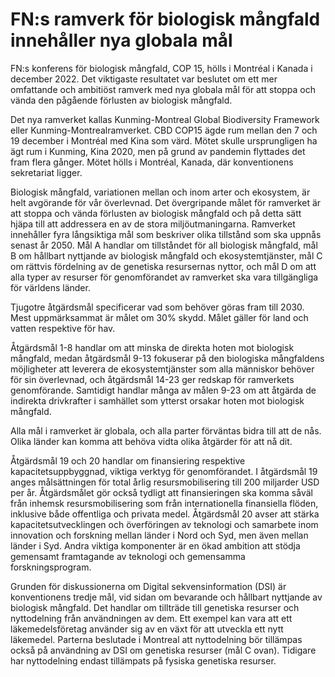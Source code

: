 # FN:s ramverk för biologisk mångfald innehåller nya globala  mål

FN:s konferens för biologisk mångfald, COP 15, hölls i Montréal i Kanada i december 2022\. Det viktigaste resultatet var beslutet om ett mer omfattande och ambitiöst ramverk med nya globala mål för att stoppa och vända den pågående förlusten av biologisk mångfald.


Det nya ramverket kallas Kunming\-Montreal Global Biodiversity Framework eller Kunming\-Montrealramverket. CBD COP15 ägde rum mellan den 7 och 19 december i Montréal med Kina som värd. Mötet skulle ursprungligen ha ägt rum i Kunming, Kina 2020, men på grund av pandemin flyttades det fram flera gånger. Mötet hölls i Montréal, Kanada, där konventionens sekretariat ligger.

Biologisk mångfald, variationen mellan och inom arter och ekosystem, är helt avgörande för vår överlevnad. Det övergripande målet för ramverket är att stoppa och vända förlusten av biologisk mångfald och på detta sätt hjäpa till att addressera en av de stora miljöutmaningarna. Ramverket innehåller fyra långsiktiga mål som beskriver olika tillstånd som ska uppnås senast år 2050\. Mål A handlar om tillståndet för all biologisk mångfald, mål B om hållbart nyttjande av biologisk mångfald och ekosystemtjänster, mål C om rättvis fördelning av de genetiska resursernas nyttor, och mål D om att alla typer av resurser för genomförandet av ramverket ska vara tillgängliga för världens länder.

Tjugotre åtgärdsmål specificerar vad som behöver göras fram till 2030\. Mest uppmärksammat är målet om 30% skydd. Målet gäller för land och vatten respektive för hav.

Åtgärdsmål 1\-8 handlar om att minska de direkta hoten mot biologisk mångfald, medan åtgärdsmål 9\-13 fokuserar på den biologiska mångfaldens möjligheter att leverera de ekosystemtjänster som alla människor behöver för sin överlevnad, och åtgärdsmål 14\-23 ger redskap för ramverkets genomförande. Samtidigt handlar många av målen 9\-23 om att åtgärda de indirekta drivkrafter i samhället som ytterst orsakar hoten mot biologisk mångfald.

Alla mål i ramverket är globala, och alla parter förväntas bidra till att de nås. Olika länder kan komma att behöva vidta olika åtgärder för att nå dit.

Åtgärdsmål 19 och 20 handlar om finansiering respektive kapacitetsuppbyggnad, viktiga verktyg för genomförandet. I åtgärdsmål 19 anges målsättningen för total årlig resursmobilisering till 200 miljarder USD per år. Åtgärdsmålet gör också tydligt att finansieringen ska komma såväl från inhemsk resursmobilisering som från internationella finansiella flöden, inklusive både offentliga och privata medel. Åtgärdsmål 20 avser att stärka kapacitetsutvecklingen och överföringen av teknologi och samarbete inom innovation och forskning mellan länder i Nord och Syd, men även mellan länder i Syd. Andra viktiga komponenter är en ökad ambition att stödja gemensamt framtagande av teknologi och gemensamma forskningsprogram.

Grunden för diskussionerna om Digital sekvensinformation (DSI) är konventionens tredje mål, vid sidan om bevarande och hållbart nyttjande av biologisk mångfald. Det handlar om tillträde till genetiska resurser och nyttodelning från användningen av dem. Ett exempel kan vara att ett läkemedelsföretag använder sig av en växt för att utveckla ett nytt läkemedel. Parterna beslutade i Montreal att nyttodelning bör tillämpas också på användning av DSI om genetiska resurser (mål C ovan). Tidigare har nyttodelning endast tillämpats på fysiska genetiska resurser.
